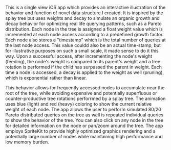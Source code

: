 This is a single view iOS app which provides an interactive illustration of the behavior and function of novel data structure I created. It is inspired by the splay tree but uses weights and decay to simulate an organic growth and decay behavior for optimizing real life querying patterns, such as a Pareto distribution. Each node in the tree is assigned a float weight value which is incremented at each node access according to a predefined growth factor. Each node also stores a "timestamp" which is the total number of queries at the last node access. This value couldd also be an actual time-stamp, but for illustrative purposes on such a small scale, it made sense to do it this way. Upon a successful access, after incrementing the node's weight (feeding), the node's weight is compared to its parent's weight and a tree rotation is performed if the child has surpassed the parent in weight. Each time a node is accessed, a decay is applied to the weight as well (pruning), which is exponential rather than linear.

This behavior allows for frequently accessed nodes to accumulate near the root of the tree, while avoiding expensive and potentially superfluous or counter-productive tree rotations perforrmed by a splay tree. The animation uses blue (light) and red (heavy) coloring to show the current relative weight of each node. The app allows the user to perform simulated 80/20 Pareto distributed queries on the tree as well is repeated individual queries to show the behavior of the tree. You can also click on any node in the tree for detailed information on the node or pan/zoom around the tree. The app employs SpriteKit to provide highly optimized graphics rendering and a potentially large number of nodes while maintaining high performance and low memory burden.
